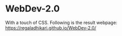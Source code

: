 # WebDev-2.0
With a touch of CSS. 
Following is the result webpage:
https://regaladhikari.github.io/WebDev-2.0/
